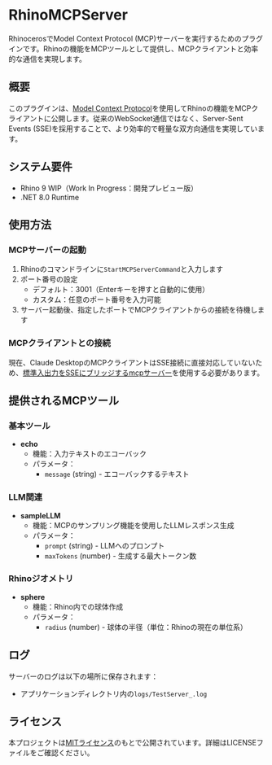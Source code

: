 # RhinoMCPServer

RhinocerosでModel Context Protocol (MCP)サーバーを実行するためのプラグインです。Rhinoの機能をMCPツールとして提供し、MCPクライアントと効率的な通信を実現します。

## 概要

このプラグインは、[Model Context Protocol](https://github.com/modelcontextprotocol/csharp-sdk)を使用してRhinoの機能をMCPクライアントに公開します。従来のWebSocket通信ではなく、Server-Sent Events (SSE)を採用することで、より効率的で軽量な双方向通信を実現しています。

## システム要件

- Rhino 9 WIP（Work In Progress：開発プレビュー版）
- .NET 8.0 Runtime

## 使用方法

### MCPサーバーの起動

1. Rhinoのコマンドラインに`StartMCPServerCommand`と入力します
2. ポート番号の設定
   - デフォルト：3001（Enterキーを押すと自動的に使用）
   - カスタム：任意のポート番号を入力可能
3. サーバー起動後、指定したポートでMCPクライアントからの接続を待機します

### MCPクライアントとの接続

現在、Claude DesktopのMCPクライアントはSSE接続に直接対応していないため、[標準入出力をSSEにブリッジするmcpサーバー](https://github.com/boilingdata/mcp-server-and-gw)を使用する必要があります。

## 提供されるMCPツール

### 基本ツール
- **echo**
  - 機能：入力テキストのエコーバック
  - パラメータ：
    - `message` (string) - エコーバックするテキスト

### LLM関連
- **sampleLLM**
  - 機能：MCPのサンプリング機能を使用したLLMレスポンス生成
  - パラメータ：
    - `prompt` (string) - LLMへのプロンプト
    - `maxTokens` (number) - 生成する最大トークン数

### Rhinoジオメトリ
- **sphere**
  - 機能：Rhino内での球体作成
  - パラメータ：
    - `radius` (number) - 球体の半径（単位：Rhinoの現在の単位系）

## ログ

サーバーのログは以下の場所に保存されます：
- アプリケーションディレクトリ内の`logs/TestServer_.log`

## ライセンス

本プロジェクトは[MITライセンス](./LICENSE)のもとで公開されています。詳細はLICENSEファイルをご確認ください。